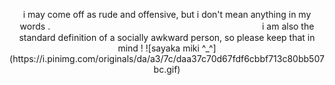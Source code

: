 <p align="center">
i may come off as rude and offensive, but i don't mean anything in my words .ㅤㅤㅤㅤㅤㅤㅤㅤㅤㅤㅤㅤㅤㅤㅤㅤㅤㅤㅤㅤㅤㅤㅤㅤㅤㅤ
i am also the standard definition of a socially awkward person, so please keep that in mind !
![sayaka miki ^_^](https://i.pinimg.com/originals/da/a3/7c/daa37c70d67fdf6cbbf713c80bb507bc.gif)
</p>
